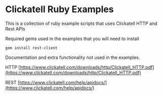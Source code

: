Clickatell Ruby Examples
========================

This is a collection of  ruby example scripts that uses Clickatell HTTP and Rest APIs

Required gems used in the examples that you will need to install 

    gem install rest-client

Documentation and extra functionality not used in the examples. 

HTTP [https://www.clickatell.com/downloads/http/Clickatell_HTTP.pdf](https://www.clickatell.com/downloads/http/Clickatell_HTTP.pdf)

REST [https://www.clickatell.com/help/apidocs/](https://www.clickatell.com/help/apidocs/)

